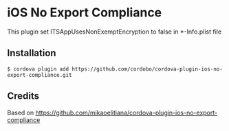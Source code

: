 # iOS No Export Compliance

This plugin set ITSAppUsesNonExemptEncryption to false in *-Info.plist file

## Installation

`$ cordova plugin add https://github.com/cordobo/cordova-plugin-ios-no-export-compliance.git`

## Credits

Based on https://github.com/mikaoelitiana/cordova-plugin-ios-no-export-compliance
